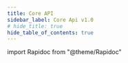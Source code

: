 ```yaml
---
title: Core API
sidebar_label: Core Api v1.0
# hide_title: true
hide_table_of_contents: true
---
```


import Rapidoc from "@theme/Rapidoc"

<Rapidoc apiUrl="/v1.0/migrationProxy">
</Rapidoc>
